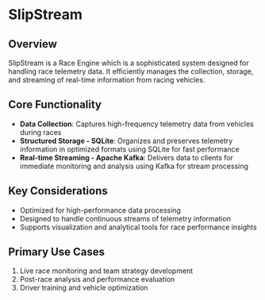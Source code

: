 # SlipStream

## Overview
SlipStream is a Race Engine which is a sophisticated system designed for handling race telemetry data. It efficiently manages the collection, storage, and streaming of real-time information from racing vehicles.

## Core Functionality
- **Data Collection**: Captures high-frequency telemetry data from vehicles during races
- **Structured Storage - SQLite**: Organizes and preserves telemetry information in optimized formats using SQLite for fast performance
- **Real-time Streaming - Apache Kafka**: Delivers data to clients for immediate monitoring and analysis using Kafka for stream processing

## Key Considerations
- Optimized for high-performance data processing
- Designed to handle continuous streams of telemetry information
- Supports visualization and analytical tools for race performance insights

## Primary Use Cases
1. Live race monitoring and team strategy development
2. Post-race analysis and performance evaluation
3. Driver training and vehicle optimization